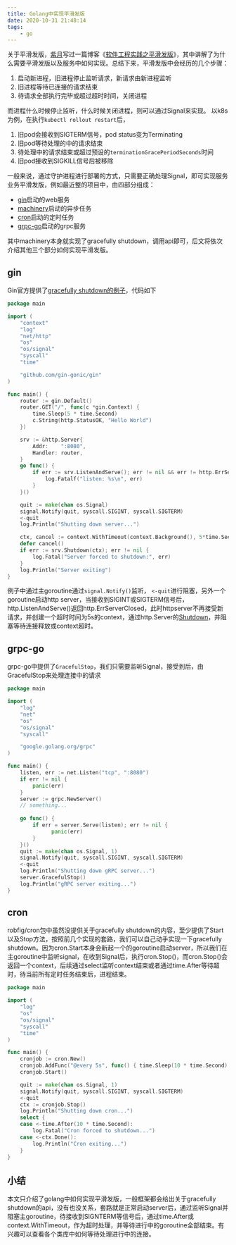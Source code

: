 ```yaml
---
title: Golang中实现平滑发版 
date: 2020-10-31 21:48:14
tags:
    - go
---
```


关于平滑发版，[紫月](https://github.com/LKI)写过一篇博客《[软件工程实践之平滑发版](https://liriansu.com/posts/2019-12-09-gracefully-upgrade/)》，其中讲解了为什么需要平滑发版以及服务中如何实现。总结下来，平滑发版中会经历的几个步骤：

1. 启动新进程，旧进程停止监听请求，新请求由新进程监听
2. 旧进程等待已连接的请求结束
3. 待请求全部执行完毕或超过超时时间，关闭进程

而进程什么时候停止监听，什么时候关闭进程，则可以通过Signal来实现。
以k8s为例，在执行`kubectl rollout restart`后，

1. 旧pod会接收到SIGTERM信号，pod status变为Terminating
2. 旧pod等待处理的中的请求结束
3. 待处理中的请求结束或超过预设的`terminationGracePeriodSeconds`时间
4. 旧pod接收到SIGKILL信号后被移除

一般来说，通过守护进程进行部署的方式，只需要正确处理Signal，即可实现服务业务平滑发版，例如最近整的项目中，由四部分组成：

- [gin](https://github.com/gin-gonic/gin)启动的web服务
- [machinery](https://github.com/RichardKnop/machinery)启动的异步任务
- [cron](https://github.com/robfig/cron)启动的定时任务
- [grpc-go](https://github.com/grpc/grpc-go)启动的grpc服务

其中machinery本身就实现了gracefully shutdown，调用api即可，后文将依次介绍其他三个部分如何实现平滑发版。

## gin

Gin官方提供了[gracefully shutdown的例子](https://github.com/gin-gonic/examples/blob/master/graceful-shutdown/graceful-shutdown/server.go)，代码如下

```go
package main

import (
    "context"
    "log"
    "net/http"
    "os"
    "os/signal"
    "syscall"
    "time"

    "github.com/gin-gonic/gin"
)

func main() {
    router := gin.Default()
    router.GET("/", func(c *gin.Context) {
        time.Sleep(5 * time.Second)
        c.String(http.StatusOK, "Hello World")
    })

    srv := &http.Server{
        Addr:    ":8080",
        Handler: router,
    }
    go func() {
        if err := srv.ListenAndServe(); err != nil && err != http.ErrServerClosed {
            log.Fatalf("listen: %s\n", err)
        }
    }()

    quit := make(chan os.Signal)
    signal.Notify(quit, syscall.SIGINT, syscall.SIGTERM)
    <-quit
    log.Println("Shutting down server...")

    ctx, cancel := context.WithTimeout(context.Background(), 5*time.Second)
    defer cancel()
    if err := srv.Shutdown(ctx); err != nil {
        log.Fatal("Server forced to shutdown:", err)
    }
    log.Println("Server exiting")
}
```

例子中通过主goroutine通过`signal.Notify()`监听， `<-quit`进行阻塞，另外一个goroutine启动http server，当接收到SIGINT或SIGTERM信号后，http.ListenAndServe()返回http.ErrServerClosed，此时httpserver不再接受新请求，并创建一个超时时间为5s的context，通过http.Server的[Shutdown](https://golang.org/pkg/net/http/#Server.Shutdown)，并阻塞等待连接释放或context超时。

## grpc-go

grpc-go中提供了`GracefulStop`，我们只需要监听Signal，接受到后，由GracefulStop来处理连接中的请求

```go
package main

import (
    "log"
    "net"
    "os"
    "os/signal"
    "syscall"

    "google.golang.org/grpc"
)

func main() {
    listen, err := net.Listen("tcp", ":8080")
    if err != nil {
        panic(err)
    }
    server := grpc.NewServer()
    // something...
    
    go func() {
        if err = server.Serve(listen); err != nil {
              panic(err)
        }
    }()
    quit := make(chan os.Signal, 1)
    signal.Notify(quit, syscall.SIGINT, syscall.SIGTERM)
    <-quit
    log.Println("Shutting down gRPC server...")
    server.GracefulStop()
    log.Println("gRPC server exiting...")
}
```

## cron

robfig/cron包中虽然没提供关于gracefully shutdown的内容，至少提供了Start以及Stop方法，按照前几个实现的套路，我们可以自己动手实现一下gracefully shutdown。因为cron.Start本身会新起一个的goroutine启动server，所以我们在主goroutine中监听signal，在收到Signal后，执行cron.Stop()，而cron.Stop()会返回一个context，后续通过select监听context结束或者通过time.After等待超时，待当前所有定时任务结束后，进程结束。

```go
package main

import (
    "log"
    "os"
    "os/signal"
    "syscall"
    "time"
)

func main() {
    cronjob := cron.New()
    cronjob.AddFunc("@every 5s", func() { time.Sleep(10 * time.Second) })
    cronjob.Start()

    quit := make(chan os.Signal, 1)
    signal.Notify(quit, syscall.SIGINT, syscall.SIGTERM)
    <-quit
    ctx := cronjob.Stop()
    log.Println("Shutting down cron...")
    select {
    case <-time.After(10 * time.Second):
        log.Fatal("Cron forced to shutdown...")
    case <-ctx.Done():
        log.Println("Cron exiting...")
    }
}
```

## 小结

本文只介绍了golang中如何实现平滑发版，一般框架都会给出关于gracefully shutdown的api，没有也没关系，套路就是正常启动server后，通过监听Signal并阻塞主goroutine，待接收到SIGNTERM等信号后，通过time.After或context.WithTimeout，作为超时处理，并等待进行中的goroutine全部结束。有兴趣可以查看各个类库中如何等待处理进行中的连接。

